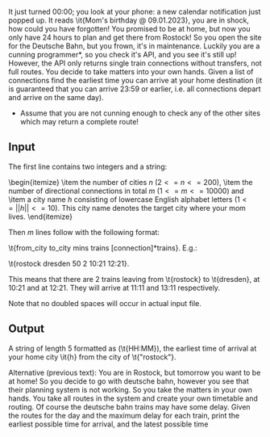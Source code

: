 It just turned 00:00; you look at your phone: a new calendar notification just popped up. It reads \it{Mom's birthday @ 09.01.2023}, you are in shock, how could you have forgotten! You promised to be at home, but now you only have 24 hours to plan and get there from Rostock! So you open the site for the Deutsche Bahn, but you frown, it's in maintenance. Luckily you are a cunning programmer*, so you check it's API, and you see it's still up! However, the API only returns single train connections without transfers, not full routes. You decide to take matters into your own hands. Given a list of connections find the earliest time you can arrive at your home destination (it is guaranteed that you can arrive 23:59 or earlier, i.e. all connections depart and arrive on the same day).

* Assume that you are not cunning enough to check any of the other sites which may return a complete route!

## Input

The first line contains two integers and a string:

\begin{itemize}
  \item the number of cities $n$ ($2 <= n <= 200$),
  \item the number of directional connections in total $m$ ($1 <= m <= 10000$) and
  \item a city name $h$ consisting of lowercase English alphabet letters ($1 <= ||h|| <= 10$). This city name denotes the target city where your mom lives.
\end{itemize}

Then $m$ lines follow with the following format:

\t{from_city to_city mins trains [connection]*trains}. E.g.:

\t{rostock   dresden   50      2         10:21 12:21}. 

This means that there are 2 trains leaving from \t{rostock} to \t{dresden}, at 10:21 and at 12:21. They will arrive at 11:11 and 13:11 respectively.

Note that no doubled spaces will occur in actual input file. 

## Output

A string of length 5 formatted as (\t{HH:MM}), the earliest time of arrival at your home city \it{h} from the city of \t{"rostock"}.


Alternative (previous text): You are in Rostock, but tomorrow you want to be at home! So you decide to go with deutsche bahn, however you see that their planning system is not working. So you take the matters in your own hands. You take all routes in the system and create your own timetable and routing. Of course the deutsche bahn trains may have some delay. Given the routes for the day and the maximum delay for each train, print the earliest possible time for arrival, and the latest possible time
